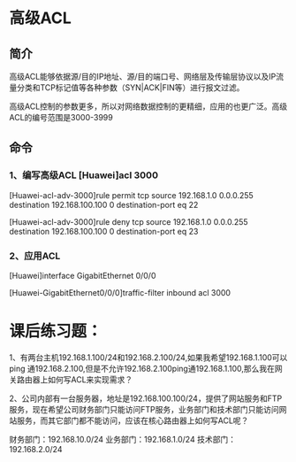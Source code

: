 # **高级ACL**

## 简介

高级ACL能够依据源/目的IP地址、源/目的端口号、网络层及传输层协议以及IP流量分类和TCP标记值等各种参数（SYN|ACK|FIN等）进行报文过滤。

高级ACL控制的参数更多，所以对网络数据控制的更精细，应用的也更广泛。高级ACL的编号范围是3000-3999



## 命令

### 1、编写高级ACL [Huawei]acl 3000

[Huawei-acl-adv-3000]rule permit tcp source 192.168.1.0 0.0.0.255 destination 192.168.100.100 0 destination-port eq 22

[Huawei-acl-adv-3000]rule deny tcp source 192.168.1.0 0.0.0.255 destination 192.168.100.100 0 destination-port eq 23

### 2、应用ACL

[Huawei]interface GigabitEthernet 0/0/0

[Huawei-GigabitEthernet0/0/0]traffic-filter inbound acl 3000

 

# **课后练习题：**

1、有两台主机192.168.1.100/24和192.168.2.100/24,如果我希望192.168.1.100可以ping 通192.168.2.100,但是不允许192.168.2.100ping通192.168.1.100,那么我在网关路由器上如何写ACL来实现需求？

2、公司内部有一台服务器，地址是192.168.100.100/24，提供了网站服务和FTP服务，现在希望公司财务部门只能访问FTP服务，业务部门和技术部门只能访问网站服务，而其它部门都不能访问，应该在核心路由器上如何写ACL呢？

财务部门：192.168.10.0/24 业务部门：192.168.1.0/24 技术部门：192.168.2.0/24